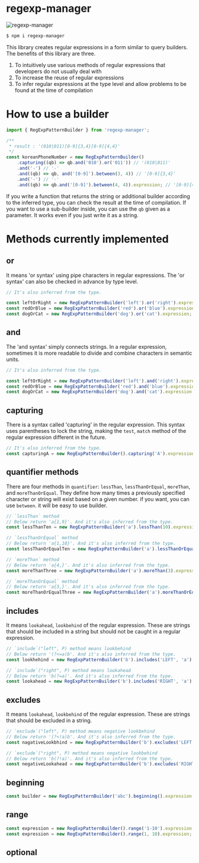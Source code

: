 # regexp-manager

![regexp-manager](https://github.com/kakasoo/regexp-manager/assets/55487286/6af292a4-33c4-4935-ac90-ce81d67ef20e)

```bash
$ npm i regexp-manager
```

This library creates regular expressions in a form similar to query builders. The benefits of this library are three.

1. To intuitively use various methods of regular expressions that developers do not usually deal with
2. To increase the reuse of regular expressions
3. To infer regular expressions at the type level and allow problems to be found at the time of compilation

# How to use a builder

```typescript
import { RegExpPatternBuilder } from 'regexp-manager';

/**
 * result : '(010|011)[0-9]{3,4}[0-9]{4,4}'
 */
const koreanPhoneNumber = new RegExpPatternBuilder()
    .capturing((qb) => qb.and('010').or('011')) // '(010|011)'
    .and('-') // '-'
    .and((qb) => qb, and('[0-9]').between(3, 4)) // '[0-9]{3,4}'
    .and('-') // '-'
    .and((qb) => qb.and('[0-9]').between(4, 4)).expression; // '[0-9]{4,4}'
```

If you write a function that returns the string or additional builder according to the inferred type, you can check the result at the time of compilation. If you want to use a sub-builder inside, you can use the `qb` given as a parameter. It works even if you just write it as a string.

# Methods currently implemented

## or

It means 'or syntax' using pipe characters in regular expressions. The 'or syntax' can also be checked in advance by type level.

```typescript
// It's also inferred from the type.

const leftOrRight = new RegExpPatternBuilder('left').or('right').expression; // 'left|right'
const redOrBlue = new RegExpPatternBuilder('red').or('blue').expression; // 'red|blue'
const dogOrCat = new RegExpPatternBuilder('dog').or('cat').expression; // 'dog|cat'
```

## and

The 'and syntax' simply connects strings. In a regular expression, sometimes it is more readable to divide and combine characters in semantic units.

```typescript
// It's also inferred from the type.

const leftOrRight = new RegExpPatternBuilder('left').and('right').expression; // 'leftright'
const redOrBlue = new RegExpPatternBuilder('red').and('blue').expression; // 'redblue'
const dogOrCat = new RegExpPatternBuilder('dog').and('cat').expression; // 'dogcat'
```

## capturing

There is a syntax called 'capturing' in the regular expression. This syntax uses parentheses to lock the string, making the `test`, `match` method of the regular expression different in the future.

```typescript
// It's also inferred from the type.
const capturingA = new RegExpPatternBuilder().capturing('A').expression; // '(A)'
```

## quantifier methods

There are four methods in `quantifier`: `lessThan`, `lessThanOrEqual`, `moreThan`, and `moreThanOrEqual`. They define how many times a previously specified character or string will exist based on a given number.
if you want, you can use `between`. it will be easy to use builder.

```typescript
// `lessThan` method
// Below return 'a{1,9}'. And it's also inferred from the type.
const lessThanTen = new RegExpPatternBuilder('a').lessThan(10).expression;

// `lessThanOrEqual` method
// Below return 'a{1,10}'. And it's also inferred from the type.
const lessThanOrEqualTen = new RegExpPatternBuilder('a').lessThanOrEqual(10).expression;

// `moreThan` method
// Below return 'a{4,}'. And it's also inferred from the type.
const moreThanThree = new RegExpPatternBuilder('a').moreThan(3).expression;

// `moreThanOrEqual` method
// Below return 'a{3,}'. And it's also inferred from the type.
const moreThanOrEqualThree = new RegExpPatternBuilder('a').moreThanOrEqual(3).expression;
```

## includes

It means `lookahead`, `lookbehind` of the regular expression. These are strings that should be included in a string but should not be caught in a regular expression.

```typescript
// `include`("left", P) method means lookbehind
// Below return '(?<=a)b'. And it's also inferred from the type.
const lookhehind = new RegExpPatternBuilder('b').includes('LEFT', 'a').expression;

// `include`("right", P) method means lookahead
// Below return 'b(?=a)'. And it's also inferred from the type.
const lookahead = new RegExpPatternBuilder('b').includes('RIGHT', 'a').expression;
```

## excludes

It means `lookahead`, `lookbehind` of the regular expression. These are strings that should be excluded in a string.

```typescript
// `exclude`("left", P) method means negative lookbehind
// Below return '(?<!a)b'. And it's also inferred from the type.
const nagativeLookbhind = new RegExpPatternBuilder('b').excludes('LEFT', 'a').expression;

// `exclude`("right", P) method means negative lookbehind
// Below return 'b(?!a)'. And it's also inferred from the type.
const negativeLookahead = new RegExpPatternBuilder('b').excludes('RIGHT', 'a').expression;
```

## beginning

```typescript
const builder = new RegExpPatternBuilder('abc').beginning().expression; // '^abc'
```

## range

```typescript
const expression = new RegExpPatternBuilder().range('1-10').expression; // '1-10'
const expression = new RegExpPatternBuilder().range(1, 10).expression; // '1-10'
```

## optional
